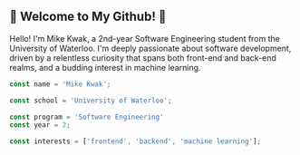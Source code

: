 ## 🚀 Welcome to My Github! 🚀

Hello! I'm Mike Kwak, a 2nd-year Software Engineering student from the University of Waterloo. I'm deeply passionate about software development, driven by a relentless curiosity that spans both front-end and back-end realms, and a budding interest in machine learning.

```javascript
const name = 'Mike Kwak';

const school = 'University of Waterloo';

const program = 'Software Engineering'
const year = 2;

const interests = ['frontend', 'backend', 'machine learning'];
